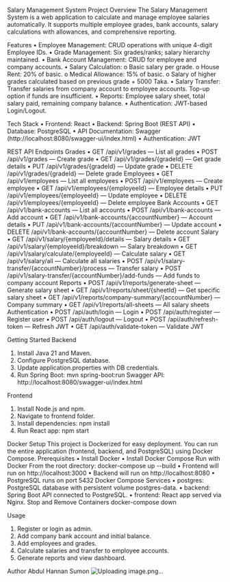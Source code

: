 Salary Management System
Project Overview
The Salary Management System is a web application to calculate and manage employee salaries automatically. It supports multiple employee grades, bank accounts, salary calculations with allowances, and comprehensive reporting.
 
Features
•	Employee Management: CRUD operations with unique 4-digit Employee IDs.
•	Grade Management: Six grades/ranks; salary hierarchy maintained.
•	Bank Account Management: CRUD for employee and company accounts.
•	Salary Calculation:
o	Basic salary per grade.
o	House Rent: 20% of basic.
o	Medical Allowance: 15% of basic.
o	Salary of higher grades calculated based on previous grade + 5000 Taka.
•	Salary Transfer: Transfer salaries from company account to employee accounts. Top-up option if funds are insufficient.
•	Reports: Employee salary sheet, total salary paid, remaining company balance.
•	Authentication: JWT-based Login/Logout.
 
Tech Stack
•	Frontend: React
•	Backend: Spring Boot (REST API)
•	Database: PostgreSQL
•	API Documentation: Swagger (http://localhost:8080/swagger-ui/index.html)
•	Authentication: JWT
 
REST API Endpoints
Grades
•	GET /api/v1/grades — List all grades
•	POST /api/v1/grades — Create grade
•	GET /api/v1/grades/{gradeId} — Get grade details
•	PUT /api/v1/grades/{gradeId} — Update grade
•	DELETE /api/v1/grades/{gradeId} — Delete grade
Employees
•	GET /api/v1/employees — List all employees
•	POST /api/v1/employees — Create employee
•	GET /api/v1/employees/{employeeId} — Employee details
•	PUT /api/v1/employees/{employeeId} — Update employee
•	DELETE /api/v1/employees/{employeeId} — Delete employee
Bank Accounts
•	GET /api/v1/bank-accounts — List all accounts
•	POST /api/v1/bank-accounts — Add account
•	GET /api/v1/bank-accounts/{accountNumber} — Account details
•	PUT /api/v1/bank-accounts/{accountNumber} — Update account
•	DELETE /api/v1/bank-accounts/{accountNumber} — Delete account
Salary
•	GET /api/v1/salary/{employeeId}/details — Salary details
•	GET /api/v1/salary/{employeeId}/breakdown — Salary breakdown
•	GET /api/v1/salary/calculate/{employeeId} — Calculate salary
•	GET /api/v1/salary/all — Calculate all salaries
•	POST /api/v1/salary-transfer/{accountNumber}/process — Transfer salary
•	POST /api/v1/salary-transfer/{accountNumber}/add-funds — Add funds to company account
Reports
•	POST /api/v1/reports/generate-sheet — Generate salary sheet
•	GET /api/v1/reports/sheet/{sheetId} — Get specific salary sheet
•	GET /api/v1/reports/company-summary/{accountNumber} — Company summary
•	GET /api/v1/reports/all-sheets — All salary sheets
Authentication
•	POST /api/auth/login — Login
•	POST /api/auth/register — Register user
•	POST /api/auth/logout — Logout
•	POST /api/auth/refresh-token — Refresh JWT
•	GET /api/auth/validate-token — Validate JWT
 
Getting Started
Backend
1.	Install Java 21 and Maven.
2.	Configure PostgreSQL database.
3.	Update application.properties with DB credentials.
4.	Run Spring Boot:
mvn spring-boot:run
Swagger API: http://localhost:8080/swagger-ui/index.html
 
Frontend
1.	Install Node.js and npm.
2.	Navigate to frontend folder.
3.	Install dependencies:
npm install
4.	Run React app:
npm start
 
Docker Setup
This project is Dockerized for easy deployment. You can run the entire application (frontend, backend, and PostgreSQL) using Docker Compose.
Prerequisites
•	Install Docker
•	Install Docker Compose
Run with Docker
From the root directory:
docker-compose up --build
•	Frontend will run on http://localhost:3000
•	Backend will run on http://localhost:8080
•	PostgreSQL runs on port 5432
Docker Compose Services
•	postgres: PostgreSQL database with persistent volume postgres-data.
•	backend: Spring Boot API connected to PostgreSQL.
•	frontend: React app served via Nginx.
Stop and Remove Containers
docker-compose down
 
Usage
1.	Register or login as admin.
2.	Add company bank account and initial balance.
3.	Add employees and grades.
4.	Calculate salaries and transfer to employee accounts.
5.	Generate reports and view dashboard.
 
Author
Abdul Hannan Sumon
![Uploading image.png…]()
